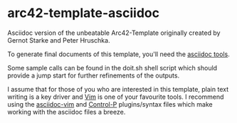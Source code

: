 arc42-template-asciidoc
=======================

Asciidoc version of the unbeatable Arc42-Template originally created by Gernot Starke and Peter Hruschka.

To generate final documents of this template, you'll need the [asciidoc tools](http://www.methods.co.nz/asciidoc/index.html).

Some sample calls can be found in the doit.sh shell script which should provide a jump start for further refinements of the outputs.

I assume that for those of you who are interested in this template, plain text writing is a key driver and [Vim](http://vim.org/)
is one of your favourite tools. I recommend using the [asciidoc-vim](https://github.com/dagwieers/asciidoc-vim) and
[Control-P](https://github.com/kien/ctrlp.vim) plugins/syntax files which make working with the asciidoc files a breeze.


